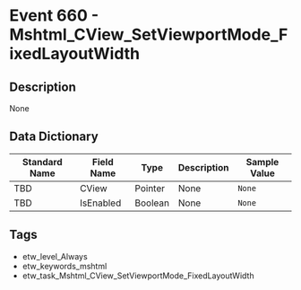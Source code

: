 # Event 660 - Mshtml_CView_SetViewportMode_FixedLayoutWidth

## Description
None

## Data Dictionary
|Standard Name|Field Name|Type|Description|Sample Value|
|---|---|---|---|---|
|TBD|CView|Pointer|None|`None`|
|TBD|IsEnabled|Boolean|None|`None`|

## Tags
* etw_level_Always
* etw_keywords_mshtml
* etw_task_Mshtml_CView_SetViewportMode_FixedLayoutWidth